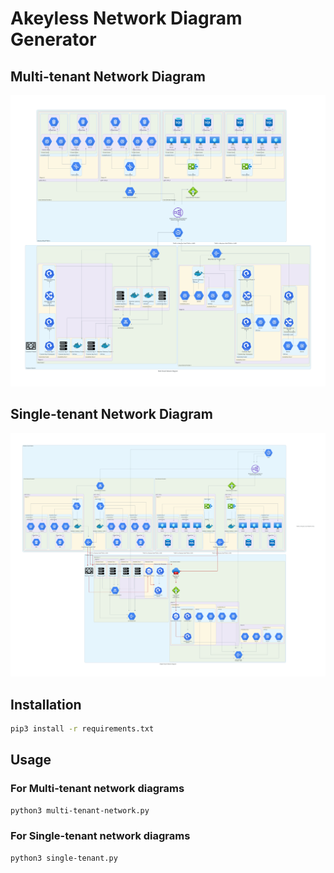 # Akeyless Network Diagram Generator

## Multi-tenant Network Diagram

![current multi-tenant network diagram](multi-tenant_network_diagram.png)

## Single-tenant Network Diagram

![current single-tenant network diagram](single-tenant_network_diagram.png)

## Installation

```bash
pip3 install -r requirements.txt
```

## Usage

### For Multi-tenant network diagrams

```bash
python3 multi-tenant-network.py
```

### For Single-tenant network diagrams

```bash
python3 single-tenant.py
```
